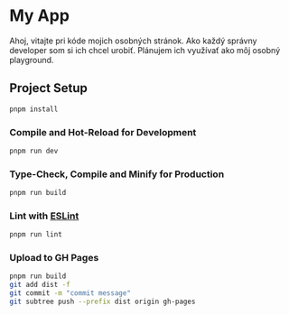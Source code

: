 # My App

Ahoj, vitajte pri kóde mojich osobných stránok. Ako každý správny developer som si ich chcel urobiť. Plánujem ich využívať ako môj osobný playground.

## Project Setup

```sh
pnpm install
```

### Compile and Hot-Reload for Development

```sh
pnpm run dev
```

### Type-Check, Compile and Minify for Production

```sh
pnpm run build
```

### Lint with [ESLint](https://eslint.org/)

```sh
pnpm run lint
```

### Upload to GH Pages

```sh
pnpm run build
git add dist -f
git commit -m "commit message"
git subtree push --prefix dist origin gh-pages
```

